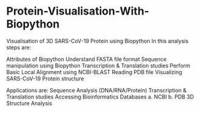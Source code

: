 # Protein-Visualisation-With-Biopython
Visualisation of 3D SARS-CoV-19 Protein using Biopython
In this analysis steps are: 

Attributes of Biopython
Understand FASTA file format
Sequence manipulation using Biopython
Transcription & Translation studies
Perform Basic Local Alignment using NCBI-BLAST
Reading PDB file
Visualizing SARS-CoV-19 Protein structure

Applications are:
Sequence Analysis (DNA/RNA/Protein)
Transcription & Translation studies
Accessing Bioinformatics Databases
a. NCBI
b. PDB
3D Structure Analysis
